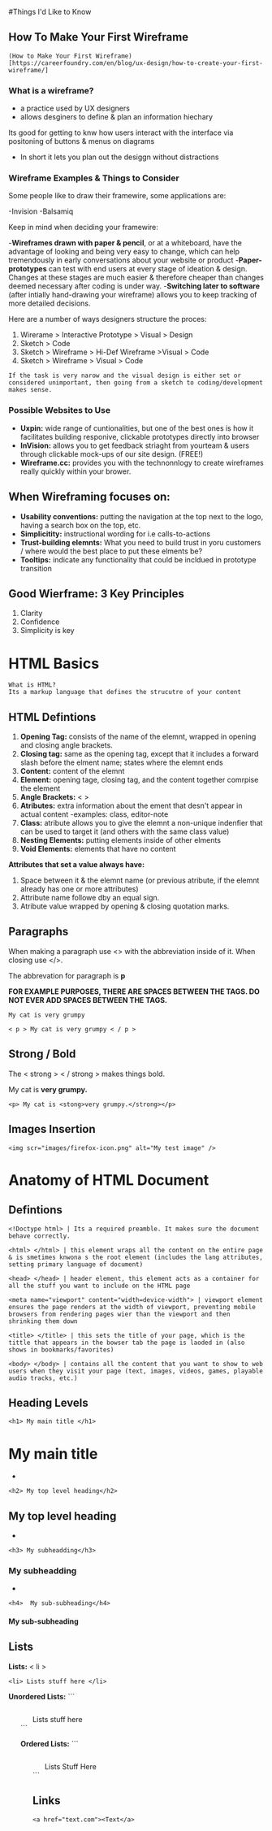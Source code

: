 #Things I'd Like to Know

##  How To Make Your First Wireframe

```
(How to Make Your First Wireframe)[https://careerfoundry.com/en/blog/ux-design/how-to-create-your-first-wireframe/]
```

### What is a wireframe?

- a practice used by UX designers
- allows desginers to define & plan an information hiechary

Its good for getting to knw how users interact with the interface via positoning of buttons & menus on diagrams

- In short it lets you plan out the desiggn without distractions

### Wireframe Examples & Things to Consider

Some people like to draw their framewire, some applications are:

-Invision
-Balsamiq

Keep in mind when deciding your framewire:

-**Wireframes drawn with paper & pencil**, or at a whiteboard, have the advantage of looking and being very easy to change, which can help tremendously in early conversations about your website or product
-**Paper-prototypes** can test with end users at every stage of ideation & design. Changes at these stages are much easier & therefore cheaper than changes deemed necessary after coding is under way.
-**Switching later to software** (after intially hand-drawing your wireframe) allows you to keep tracking of more detailed decisions. 

Here are a number of ways designers structure the proces:
1. Wirerame > Interactive Prototype > Visual > Design
2. Sketch > Code
3. Sketch > Wireframe > Hi-Def Wireframe >Visual > Code
4. Sketch > Wireframe > Visual > Code

```
If the task is very narow and the visual design is either set or considered unimportant, then going from a sketch to coding/development makes sense.
```

### Possible Websites to Use

- **Uxpin:** wide range of cuntionalities, but one of the best ones is how it facilitates building responive, clickable prototypes directly into browser
- **InVision:** allows you to get feedback striaght from yourteam & users through clickable mock-ups of our site design. (FREE!)
- **Wireframe.cc:** provides you with the technonnlogy to create wireframes really quickly within your brower.

## When Wireframing focuses on:

- **Usability conventions:** putting the navigation at the top next to the logo, having a search box on the top, etc.
- **Simplicitity:** instructional wording for i.e calls-to-actions
- **Trust-building elemnts:** What you need to build trust in yoru customers / where would the best place to put these elments be?
- **Tooltips:** indicate any functionality that could be incldued in prototype transition


## Good Wierframe: 3 Key Principles
1. Clarity
2. Confidence
3. Simplicity is key


# HTML Basics

```
What is HTML?
Its a markup language that defines the strucutre of your content
```
## HTML Defintions

1. **Opening Tag:** consists of the name of the elemnt, wrapped in opening and closing angle brackets. 
2. **Closing tag:** same as the opening tag, except that it includes a forward slash before the elment name; states where the elemnt ends
3. **Content:** content of the elemnt
4. **Element:** opening tage, closing tag, and the content together comrpise the element
5. **Angle Brackets:** < >
6. **Atributes:** extra information about the ement that desn't appear in actual content
    -examples: class, editor-note
7. **Class:** atribute allows you to give the elemnt a non-unique indenfier that can be used to target it (and others with the same class value)
8. **Nesting Elements:** putting elements inside of other elments
9. **Void Elements:** elements that have no content 

**Attributes that set a value always have:**
1. Space between it & the elemnt name (or previous atribute, if the elemnt already has one or more attributes)
2. Attribute name followe dby an equal sign. 
3. Atribute value wrapped by opening & closing quotation marks.



## Paragraphs

When making a paragraph use <> with the abbreviation inside of it. When closing use </>.

The abbrevation for paragraph is **p**

**FOR EXAMPLE PURPOSES, THERE ARE SPACES BETWEEN THE TAGS. DO NOT EVER ADD SPACES BETWEEN THE TAGS.**

```
My cat is very grumpy
```
```
< p > My cat is very grumpy < / p >
```

## Strong / Bold

The < strong > < / strong > makes things bold.

My cat is **very grumpy.**

```
<p> My cat is <stong>very grumpy.</strong></p>
```

## Images Insertion

```
<img scr="images/firefox-icon.png" alt="My test image" />
```

# Anatomy of HTML Document



## Defintions


```
<!Doctype html> | Its a required preamble. It makes sure the document behave correctly.
```

```
<html> </html> | this element wraps all the content on the entire page & is smetimes knwona s the root element (includes the lang attributes, setting primary language of document)
```

```
<head> </head> | header element, this element acts as a container for all the stuff you want to include on the HTML page
```

```
<meta name="viewport" content="width=device-width"> | viewport element ensures the page renders at the width of viewport, preventing mobile browsers from rendering pages wier than the viewport and then shrinking them down
```

```
<title> </title> | this sets the title of your page, which is the tittle that appears in the bowser tab the page is laoded in (also shows in bookmarks/favorites)
```

```
<body> </body> | contains all the content that you want to show to web users when they visit your page (text, images, videos, games, playable audio tracks, etc.)
```


## Heading Levels

```
<h1> My main title </h1>
```

<h1> My main title </h1>

-

```
<h2> My top level heading</h2>
```

<h2> My top level heading</h2>

-

```
<h3> My subheadding</h3>
```

<h3> My subheadding</h3>

-

```
<h4>  My sub-subheading</h4>
```

<h4> My sub-subheading </h4>


## Lists

**Lists:** < li >


```
<li> Lists stuff here </li>
```


**Unordered Lists:**  ``` <ul> 
```

```
<ul> Lists stuff here </ul>
```

**Ordered Lists:** ```<ol>
```

```
<ol> Lists Stuff Here </ol>
```



## Links

```
<a href="text.com"><Text</a>
```

